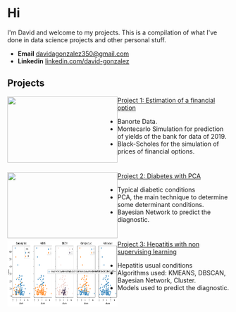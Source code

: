 # Hi
I'm David and welcome to my projects. This is a compilation of what I've done in data science projects and other personal stuff. 

- **Email** [davidagonzalez350@gmail.com](davidagonzalez350@gmail.com)
- **Linkedin** [linkedin.com/david-gonzalez](www.linkedin.com/in/david-gonzalez-muñoz-034445248)

## Projects
<img align="left" width="250" height="150" src="https://github.com/davegmn/Project-Estimation-of-a-financial-option/blob/d01fc1e6316e6486ce3d5662e453d01977616387/Vol1.png"> [Project 1: Estimation of a financial option](https://github.com/davegmn/Project-Estimation-of-a-financial-option.git)
* Banorte Data.
* Montecarlo Simulation for prediction of yields of the bank for data of 2019. 
* Black-Scholes for the simulation of prices of financial options. 

#
<img align="left" width="250" height="150" src=https://github.com/davegmn/Project-Diabetis_PCA/blob/47312ca6899e676661396ebd8a21bf1461270efc/Correlaciones.png> [Project 2: Diabetes with PCA](https://github.com/davegmn/Project-Diabetes_PCA.git)
* Typical diabetic conditions
* PCA, the main technique to determine some determinant conditions. 
* Bayesian Network to predict the diagnostic. 

#
<img align="left" width="250" height="150" src=https://github.com/davegmn/Project-Hepatitis-with-non-supervising-learning/blob/253e44443f7e783f4ac8d9596963d5eddd7ebf79/project%203.png> [Project 3: Hepatitis with non supervising learning](https://github.com/davegmn/Project-Hepatitis-with-non-supervising-learning.git)
* Hepatitis usual conditions
* Algorithms used: KMEANS, DBSCAN, Bayesian Network, Cluster.
* Models used to predict the diagnostic.

